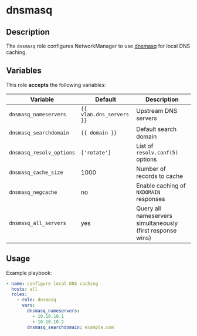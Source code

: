 dnsmasq
=======

Description
-----------

The `dnsmasq` role configures NetworkManager to use [dnsmasq](https://thekelleys.org.uk/dnsmasq/doc.html)
for local DNS caching.


Variables
---------

This role **accepts** the following variables:

Variable                 | Default                  | Description
-------------------------|--------------------------|------------
`dnsmasq_nameservers`    | `{{ vlan.dns_servers }}` | Upstream DNS servers
`dnsmasq_searchdomain`   | `{{ domain }}`           | Default search domain
`dnsmasq_resolv_options` | `['rotate']`             | List of `resolv.conf(5)` options
`dnsmasq_cache_size`     | 1000                     | Number of records to cache
`dnsmasq_negcache`       | no                       | Enable caching of `NXDOMAIN` responses
`dnsmasq_all_servers`    | yes                      | Query all nameservers simultaneously (first response wins)


Usage
-----

Example playbook:

````yaml
- name: configure local DNS caching
  hosts: all
  roles:
    - role: dnsmasq
      vars:
        dnsmasq_nameservers:
          - 10.10.10.1
          - 10.10.10.2
        dnsmasq_searchdomain: example.com
````
